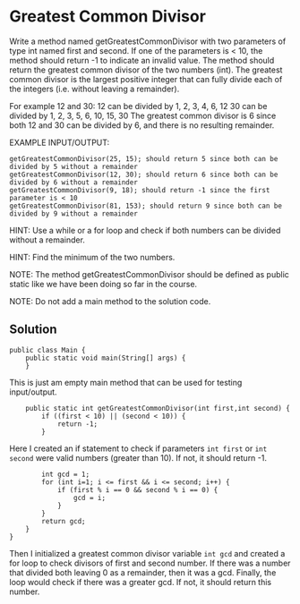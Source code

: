 # Greatest Common Divisor

Write a method named getGreatestCommonDivisor with two parameters of type int named first and second. 
If one of the parameters is < 10, the method should return -1 to indicate an invalid value.
The method should return the greatest common divisor of the two numbers (int).
The greatest common divisor is the largest positive integer that can fully divide each of the integers (i.e. without leaving a remainder).


For example 12 and 30:
12 can be divided by 1, 2, 3, 4, 6, 12
30 can be divided by 1, 2, 3, 5, 6, 10, 15, 30
The greatest common divisor is 6 since both 12 and 30 can be divided by 6, and there is no resulting remainder.


EXAMPLE INPUT/OUTPUT:

    getGreatestCommonDivisor(25, 15); should return 5 since both can be divided by 5 without a remainder
    getGreatestCommonDivisor(12, 30); should return 6 since both can be divided by 6 without a remainder
    getGreatestCommonDivisor(9, 18); should return -1 since the first parameter is < 10
    getGreatestCommonDivisor(81, 153); should return 9 since both can be divided by 9 without a remainder


HINT: Use a while or a for loop and check if both numbers can be divided without a remainder.

HINT: Find the minimum of the two numbers.

NOTE: The method getGreatestCommonDivisor should be defined as public static like we have been doing so far in the course.

NOTE: Do not add a main method to the solution code.

## Solution
```
public class Main {
    public static void main(String[] args) {
    }
```
This is just am empty main method that can be used for testing input/output.
```
    public static int getGreatestCommonDivisor(int first,int second) {
        if ((first < 10) || (second < 10)) {
            return -1;
        }
```
Here I created an if statement to check if parameters `int first` or `int second` were valid numbers (greater than 10). If not, it should return -1.
```
        int gcd = 1;
        for (int i=1; i <= first && i <= second; i++) {
            if (first % i == 0 && second % i == 0) {
                gcd = i;
            }
        }
        return gcd;
    }
}
```
Then I initialized a greatest common divisor variable `int gcd` and created a for loop to check divisors of first and second number.
If there was a number that divided both leaving 0 as a remainder, then it was a gcd. Finally, the loop would check if there was a greater gcd. If not, it should return this number.
